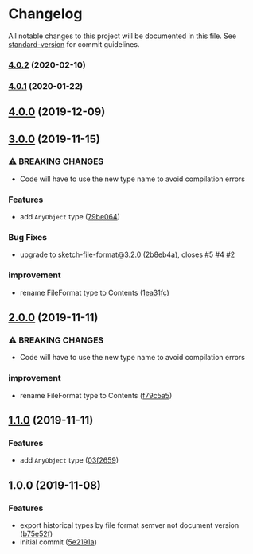 # Changelog

All notable changes to this project will be documented in this file. See [standard-version](https://github.com/conventional-changelog/standard-version) for commit guidelines.

### [4.0.2](https://github.com/sketch-hq/sketch-file-format-ts/compare/v4.0.1...v4.0.2) (2020-02-10)

### [4.0.1](https://github.com/sketch-hq/sketch-file-format-ts/compare/v4.0.0...v4.0.1) (2020-01-22)

## [4.0.0](https://github.com/sketch-hq/sketch-file-format-ts/compare/v3.0.0...v4.0.0) (2019-12-09)

## [3.0.0](https://github.com/sketch-hq/sketch-file-format-ts/compare/v1.0.0...v3.0.0) (2019-11-15)


### ⚠ BREAKING CHANGES

* Code will have to use the new type name to avoid compilation errors

### Features

* add `AnyObject` type ([79be064](https://github.com/sketch-hq/sketch-file-format-ts/commit/79be06429f36228a0c3127f0f909b3fa08f8cff0))


### Bug Fixes

* upgrade to sketch-file-format@3.2.0 ([2b8eb4a](https://github.com/sketch-hq/sketch-file-format-ts/commit/2b8eb4ab3e883c5b9cafba9617ddeba579e95b24)), closes [#5](https://github.com/sketch-hq/sketch-file-format-ts/issues/5) [#4](https://github.com/sketch-hq/sketch-file-format-ts/issues/4) [#2](https://github.com/sketch-hq/sketch-file-format-ts/issues/2)


### improvement

* rename FileFormat type to Contents ([1ea31fc](https://github.com/sketch-hq/sketch-file-format-ts/commit/1ea31fccc9da92758af357b49c0b47bbd4a555fc))

## [2.0.0](https://github.com/sketch-hq/sketch-file-format-ts/compare/v1.1.0...v2.0.0) (2019-11-11)


### ⚠ BREAKING CHANGES

* Code will have to use the new type name to avoid compilation errors

### improvement

* rename FileFormat type to Contents ([f79c5a5](https://github.com/sketch-hq/sketch-file-format-ts/commit/f79c5a5d2aee306dfd5e459c669fcd60ac404fab))

## [1.1.0](https://github.com/sketch-hq/sketch-file-format-ts/compare/v1.0.0...v1.1.0) (2019-11-11)


### Features

* add `AnyObject` type ([03f2659](https://github.com/sketch-hq/sketch-file-format-ts/commit/03f2659a3d7df43657da95c681f516c5d95b7259))

## 1.0.0 (2019-11-08)


### Features

* export historical types by file format semver not document version ([b75e52f](https://github.com/sketch-hq/sketch-file-format-ts/commit/b75e52fbd82fb1a2d3642b6812a26913b875dbad))
* initial commit ([5e2191a](https://github.com/sketch-hq/sketch-file-format-ts/commit/5e2191aad340290c5ae1136602aaf881a5c1afb3))

